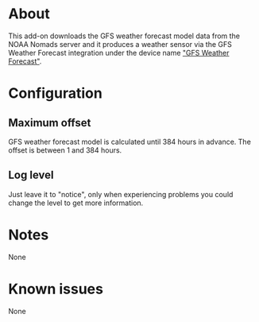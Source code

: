 # About
This add-on downloads the GFS weather forecast model data from the NOAA Nomads server and it produces a weather sensor via the GFS Weather Forecast integration under the device name ["GFS Weather Forecast"](https://github.com/MarcoGos/gfs_weather_forecast).

# Configuration

## Maximum offset
GFS weather forecast model is calculated until 384 hours in advance. The offset is between 1 and 384 hours.

## Log level
Just leave it to "notice", only when experiencing problems you could change the level to get more information.

# Notes
None

# Known issues
None
